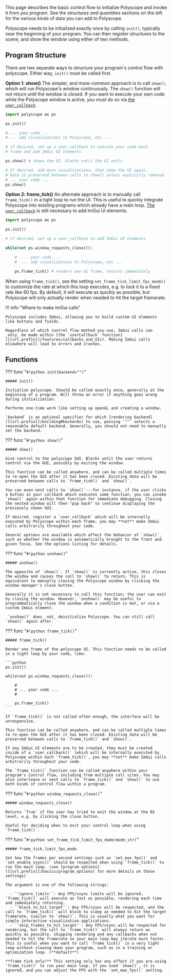 This page describes the basic control flow to initialize Polyscope and invoke it from you program. See the _structures and quantities_ sections on the left for the various kinds of data you can add to Polyscope.

Polyscope needs to be initialized exactly once by calling `init()`, typically near the beginning of your program. You can then register structures to the scene, and show the window using either of two methods.

## Program Structure

There are two separate ways to structure your program's control flow with polyscope.  Either way, `init()` must be called first.

**Option 1: show()** The simpler, and more-common approach is to call `show()`, which will run Polyscope's window continuously. The `show()` function will not return until the window is closed. If you want to execute your own code while the Polyscope window is active, you must do so via [the `user_callback`]([[url.prefix]]/features/callbacks_and_UIs).

```python
import polyscope as ps

ps.init()

# ... your code ...
# ... add visualizations to Polyscope, etc ...

# if desired, set up a user_callback to execute your code each
# frame and add ImGui UI elements

ps.show() # shows the UI, blocks until the UI exits

# If desired, add more visualizations, then show the UI again.
# Data is preserved between calls to show() unless explicitly removed.
# ... your code ...
ps.show()
```

**Option 2: frame_tick()** An alternate approach is to manually call `frame_tick()` in a tight loop to run the UI. This is useful to quickly integrate Polyscope into existing programs which already have a main loop. [The `user_callback`]([[url.prefix]]/features/callbacks_and_UIs) is still necessary to add ImGui UI elements.

```python
import polyscope as ps

ps.init()

# if desired, set up a user_callback to add ImGui UI elements

while(not ps.window_requests_close()):

    #  ... your code ...
    #  ... add visualizations to Polyscope, etc ...

    ps.frame_tick() # renders one UI frame, returns immediately
```

When using `frame_tick()`, see the setting `set_frame_tick_limit_fps_mode()` to customize the rate at which this loop executes, e.g. to lock it to a fixed rate like 60 fps. By default, it will execute as quickly as possible, but Polyscope will only actually render when needed to hit the target framerate.


!!! info "Where to make ImGui calls"

    Polyscope includes ImGui, allowing you to build custom UI elements like buttons and fields. 

    Regardless of which control flow method you use, ImGui calls can _only_ be made within [the `userCallback` function]([[url.prefix]]/features/callbacks_and_UIs). Making ImGui calls elsewhere will lead to errors and crashes.

## Functions

??? func "`#!python init(backend="")`"

    ##### init()

    Initialize polyscope. Should be called exactly once, generally at the beginning of a program. Will throw an error if anything goes wrong during initialization.

    Performs one-time work like setting up openGL and creating a window.

    `backend` is an optional specifier for which [rendering backend]([[url.prefix]]/building#backends) to use, passing `""` selects a reasonable default backend. Generally, you should not need to manually set the backend.


??? func "`#!python show()`"
    
    ##### show()

    Give control to the polyscope GUI. Blocks until the user returns control via the GUI, possibly by exiting the window.

    This function can be called anywhere, and can be called multiple times to re-open the GUI after it has been closed. Existing data will be preserved between calls to `frame_ticK()` and `show()`.

    You can even nest calls to `show()`---for instance, if the user clicks a button in your callback which executes some function, you can invoke `show()` again within that function for immediate debugging. Closing the nested window will then "pop back" to continue displaying the previously shown GUI.
    
    If desired, register a `user_callback` which will be internally executed by Polyscope within each frame, you may **not** make ImGui calls arbitrarily throughout your code.

    Several options are available which affect the behavior of `show()`, such as whether the window is automatically brought to the front and given focus. See the options listing for details.

??? func "`#!python unshow()`"
    
    ##### unshow()

    The opposite of `show()`. If `show()` is currently active, this closes the window and causes the call to `show()` to return. This is equivalent to manually closing the Polyscope window by clicking the window manager's close button.

    Generally it is not necessary to call this function; the user can exit by closing the window. However, `unshow()` may be useful to programmatically close the window when a condition is met, or via a custom ImGui element.

     `unshow()` does _not_ deinitialize Polyscope. You can still call `show()` again after.

??? func "`#!python frame_tick()`"
    
    ##### frame_tick()

    Render one frame of the polyscope UI. This function needs to be called in a tight loop by your code, like:

    ```python
    ps.init()

    while(not ps.window_requests_close()):

        # 
        # ... your code ...
        # 

        ps.frame_tick()
    ```

    If `frame_tick()` is not called often enough, the interface will be unresponsive.

    This function can be called anywhere, and can be called multiple times to re-open the GUI after it has been closed. Existing data will be preserved between calls to `frame_ticK()` and `show()`.

    If any ImGui UI elements are to be created, they must be created inside of a `user_callback()` (which will be internally executed by Polyscope within each `frame_tick()`, you may **not** make ImGui calls arbitrarily throughout your code.

    The `frame_tick()` function can be called anywhere within your program's control flow, including from multiple call sites. You may also interleave or nest calls to `frame_tick()` and `show()` to use both kinds of control flow within a program.

??? func "`#!python window_requests_close()`"
    
    ##### window_requests_close()

    Returns `True` if the user has tried to exit the window at the OS level, e.g. by clicking the close button. 

    Useful for deciding when to exit your control loop when using `frame_tick()`.

??? func "`#!python set_frame_tick_limit_fps_mode(mode_str)`"
    
    ##### frame_tick_limit_fps_mode

    Set how the frames per second settings such as `set_max_fps()` and `set_enable_vsync()` should be respected when using `frame_tick()` to run the main loop. (see [program options]([[url.prefix]]/basics/program_options) for more details on those settings)

    The argument is one of the following strings:

      - `'ignore_limits'`: Any FPS/vsync limits will be ignored, `frame_tick()` will execute as fast as possible, rendering each time and immediately returning.
      - `'block_to_hit_target'`: Any FPS/vsync will be respected, and the call to `frame_tick()` will block to sleep as needed to hit the target framerate, similar to `show()`. This is usually what you want for simple interactive visualization applications.
      - `'skip_frames_to_hit_target'`: Any FPS/vsync will be respected for rendering, but the call to `frame_tick()` will always return as quickly as possible, skipping rendering and any callbacks when not needed to hit the framerate so your main loop may iterate much faster. This is useful when you want to call `frame_tick()` in a very tight loop without slowing down your program, such as in a training or optimization loop. (**default**)

    **frame tick only!** This setting only has any effect if you are using `frame_tick()` to run your main loop. If you used `show()`, it is ignored, and you can adjust the FPS with the `set_max_fps()` setting.